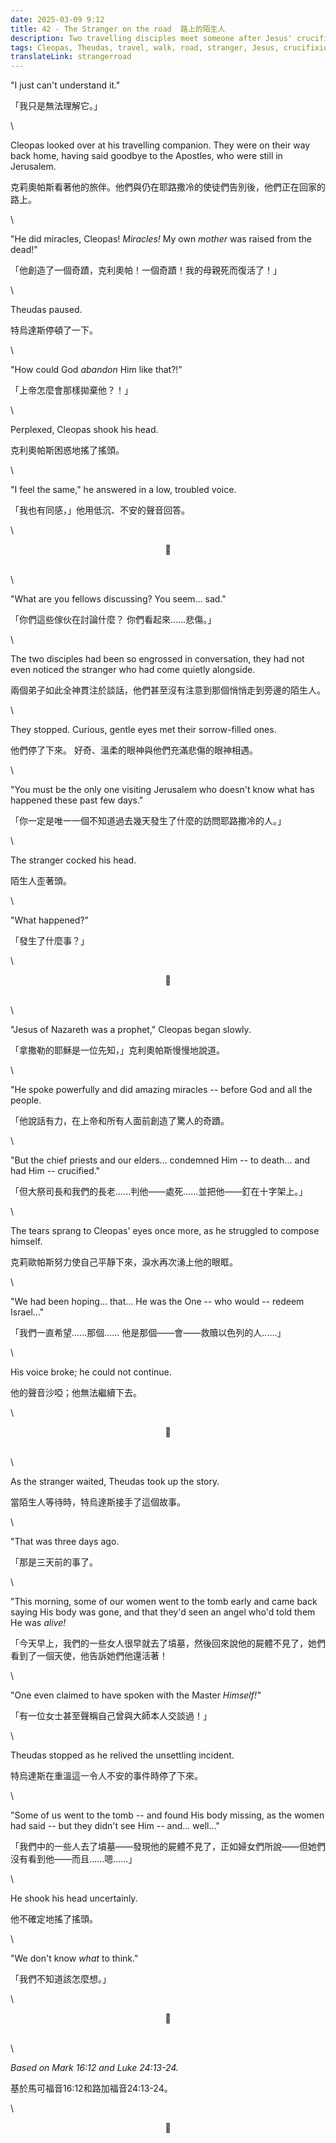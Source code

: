 ```yaml
---
date: 2025-03-09 9:12
title: 42 - The Stranger on the road  路上的陌生人
description: Two travelling disciples meet someone after Jesus' crucifixion  耶穌被釘在十字架上後，兩個旅行的門徒遇到了一個人
tags: Cleopas, Theudas, travel, walk, road, stranger, Jesus, crucifixion
translateLink: strangerroad
---
```


"I just can't understand it."

「我只是無法理解它。」

\

Cleopas looked over at his travelling companion. They were on their way back home, having said goodbye to the Apostles, who were still in Jerusalem.

克莉奧帕斯看著他的旅伴。他們與仍在耶路撒冷的使徒們告別後，他們正在回家的路上。

\

"He did miracles, Cleopas! *Miracles!* My own *mother* was raised from the dead!"

「他創造了一個奇蹟，克利奧帕！一個奇蹟！我的母親死而復活了！」

\

Theudas paused.

特烏達斯停頓了一下。

\

"How could God *abandon* Him like that?!"

「上帝怎麼會那樣拋棄他？！」

\

Perplexed, Cleopas shook his head. 

克利奧帕斯困惑地搖了搖頭。

\

"I feel the same," he answered in a low, troubled voice.

「我也有同感，」他用低沉、不安的聲音回答。

\

<center>💠</center>

\
\

"What are you fellows discussing? You seem... sad."

「你們這些傢伙在討論什麼？ 你們看起來......悲傷。」

\

The two disciples had been so engrossed in conversation, they had not even noticed the stranger who had come quietly alongside.

兩個弟子如此全神貫注於談話，他們甚至沒有注意到那個悄悄走到旁邊的陌生人。

\

They stopped. Curious, gentle eyes met their sorrow-filled ones. 

他們停了下來。 好奇、溫柔的眼神與他們充滿悲傷的眼神相遇。

\

"You must be the only one visiting Jerusalem who doesn't know what has happened these past few days."

「你一定是唯一一個不知道過去幾天發生了什麼的訪問耶路撒冷的人。」

\

The stranger cocked his head.

陌生人歪著頭。

\

"What happened?"

「發生了什麼事？」

\

<center>💠</center>

\
\

"Jesus of Nazareth was a prophet," Cleopas began slowly. 

「拿撒勒的耶穌是一位先知，」克利奧帕斯慢慢地說道。

\

"He spoke powerfully and did amazing miracles -- before God and all the people.

「他說話有力，在上帝和所有人面前創造了驚人的奇蹟。

\

"But the chief priests and our elders... condemned Him -- to death... and had Him -- crucified."

「但大祭司長和我們的長老......判他——處死......並把他——釘在十字架上。」

\

The tears sprang to Cleopas' eyes once more, as he struggled to compose himself. 

克莉歐帕斯努力使自己平靜下來，淚水再次湧上他的眼眶。

\

"We had been hoping... that... He was the One -- who would -- redeem Israel..." 

「我們一直希望......那個...... 他是那個——會——救贖以色列的人......」

\

His voice broke; he could not continue. 

他的聲音沙啞；他無法繼續下去。

\

<center>💠</center>

\
\

As the stranger waited, Theudas took up the story. 

當陌生人等待時，特烏達斯接手了這個故事。

\

"That was three days ago. 

「那是三天前的事了。

\

"This morning, some of our women went to the tomb early and came back saying His body was gone, and that they'd seen an angel who'd told them He was *alive!*

「今天早上，我們的一些女人很早就去了墳墓，然後回來說他的屍體不見了，她們看到了一個天使，他告訴她們他還活著！

\

"One even claimed to have spoken with the Master *Himself!"*

「有一位女士甚至聲稱自己曾與大師本人交談過！」

\

Theudas stopped as he relived the unsettling incident.

特烏達斯在重溫這一令人不安的事件時停了下來。

\

"Some of us went to the tomb -- and found His body missing, as the women had said -- but they didn't see Him -- and...  well..."

「我們中的一些人去了墳墓——發現他的屍體不見了，正如婦女們所說——但她們沒有看到他——而且......嗯......」

\

He shook his head uncertainly. 

他不確定地搖了搖頭。

\

"We don't know *what* to think."

「我們不知道該怎麼想。」

\

<center>💠</center>

\
\

*Based on Mark 16:12 and Luke 24:13-24.*

基於馬可福音16:12和路加福音24:13-24。

\

<center>💠</center>
